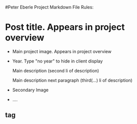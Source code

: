 #Peter Eberle Project Markdown File Rules:

<div class="article">

# Post title. Appears in project overview
* Main project image. Appears in project overview
* Year. Type "no year" to hide in client display

	Main description (second li of description)

	Main description next paragraph (third(...) li of description)

	<!--secondary images-->

* <!--![](image_URL)--> Secondary Image
* ....

	<!--put category tag here-->

## tag

</div>